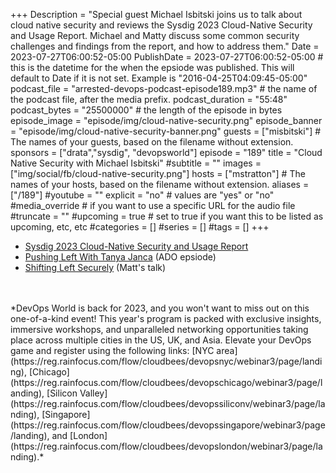 +++
Description = "Special guest Michael Isbitski joins us to talk about cloud native security and reviews the Sysdig 2023 Cloud-Native Security and Usage Report. Michael and Matty discuss some common security challenges and findings from the report, and how to address them."
Date = 2023-07-27T06:00:52-05:00
PublishDate = 2023-07-27T06:00:52-05:00 # this is the datetime for the when the epsiode was published. This will default to Date if it is not set. Example is "2016-04-25T04:09:45-05:00"
podcast_file = "arrested-devops-podcast-episode189.mp3" # the name of the podcast file, after the media prefix.
podcast_duration = "55:48"
podcast_bytes = "25500000" # the length of the episode in bytes
episode_image = "episode/img/cloud-native-security.png"
episode_banner = "episode/img/cloud-native-security-banner.png"
guests = ["misbitski"] # The names of your guests, based on the filename without extension.
sponsors = ["drata","sysdig", "devopsworld"]
episode = "189"
title = "Cloud Native Security with Michael Isbitski"
#subtitle = ""
images = ["img/social/fb/cloud-native-security.png"]
hosts = ["mstratton"] # The names of your hosts, based on the filename without extension.
aliases = ["/189"]
#youtube = ""
explicit = "no" # values are "yes" or "no"
#media_override # if you want to use a specific URL for the audio file
#truncate = ""
#upcoming = true # set to true if you want this to be listed as upcoming, etc, etc
#categories = []
#series = []
#tags = []
+++
- [Sysdig 2023 Cloud-Native Security and Usage Report](https://sysdig.com/2023-cloud-native-security-and-usage-report/)
- [Pushing Left With Tanya Janca](https://www.arresteddevops.com/pushing-left/) (ADO epsiode)
- [Shifting Left Securely](https://speaking.mattstratton.com/f8dw3L/shifting-left-securely) (Matt's talk)
<br>
<br>
*DevOps World is back for 2023, and you won't want to miss out on this one-of-a-kind event! This year's program is packed with exclusive insights, immersive workshops, and unparalleled networking opportunities taking place across multiple cities in the US, UK, and Asia. Elevate your DevOps game and register using the following links: [NYC area](https://reg.rainfocus.com/flow/cloudbees/devopsnyc/webinar3/page/landing), [Chicago](https://reg.rainfocus.com/flow/cloudbees/devopschicago/webinar3/page/landing), [Silicon Valley](https://reg.rainfocus.com/flow/cloudbees/devopssiliconv/webinar3/page/landing), [Singapore](https://reg.rainfocus.com/flow/cloudbees/devopssingapore/webinar3/page/landing), and [London](https://reg.rainfocus.com/flow/cloudbees/devopslondon/webinar3/page/landing).*
